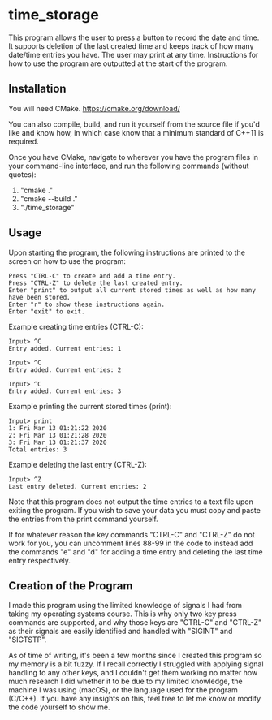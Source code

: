 # time_storage

This program allows the user to press a button to record the date and time. It supports deletion of the last created time and keeps track of how many date/time entries you have. The user may print at any time. Instructions for how to use the program are outputted at the start of the program.

## Installation

You will need CMake.
https://cmake.org/download/

You can also compile, build, and run it yourself from the source file if you'd like and know how, in which case know that a minimum standard of C++11 is required.

Once you have CMake, navigate to wherever you have the program files in your command-line interface, and run the following commands (without quotes):
1. "cmake ."
2. "cmake --build ."
3. "./time_storage"

## Usage

Upon starting the program, the following instructions are printed to the screen on how to use the program:
```
Press "CTRL-C" to create and add a time entry.
Press "CTRL-Z" to delete the last created entry.
Enter "print" to output all current stored times as well as how many have been stored.
Enter "r" to show these instructions again.
Enter "exit" to exit.
```

Example creating time entries (CTRL-C):
```
Input> ^C
Entry added. Current entries: 1

Input> ^C
Entry added. Current entries: 2

Input> ^C
Entry added. Current entries: 3
```

Example printing the current stored times (print):
```
Input> print
1: Fri Mar 13 01:21:22 2020
2: Fri Mar 13 01:21:28 2020
3: Fri Mar 13 01:21:37 2020
Total entries: 3
```

Example deleting the last entry (CTRL-Z):
```
Input> ^Z
Last entry deleted. Current entries: 2
```

Note that this program does not output the time entries to a text file upon exiting the program. If you wish to save your data you must copy and paste the entries from the print command yourself.

If for whatever reason the key commands "CTRL-C" and "CTRL-Z" do not work for you, you can uncomment lines 88-99 in the code to instead add the commands "e" and "d" for adding a time entry and deleting the last time entry respectively.

## Creation of the Program

I made this program using the limited knowledge of signals I had from taking my operating systems course. This is why only two key press commands are supported, and why those keys are "CTRL-C" and "CTRL-Z" as their signals are easily identified and handled with "SIGINT" and "SIGTSTP".

As of time of writing, it's been a few months since I created this program so my memory is a bit fuzzy. If I recall correctly I struggled with applying signal handling to any other keys, and I couldn't get them working no matter how much research I did whether it to be due to my limited knowledge, the machine I was using (macOS), or the language used for the program (C/C++). If you have any insights on this, feel free to let me know or modify the code yourself to show me.
